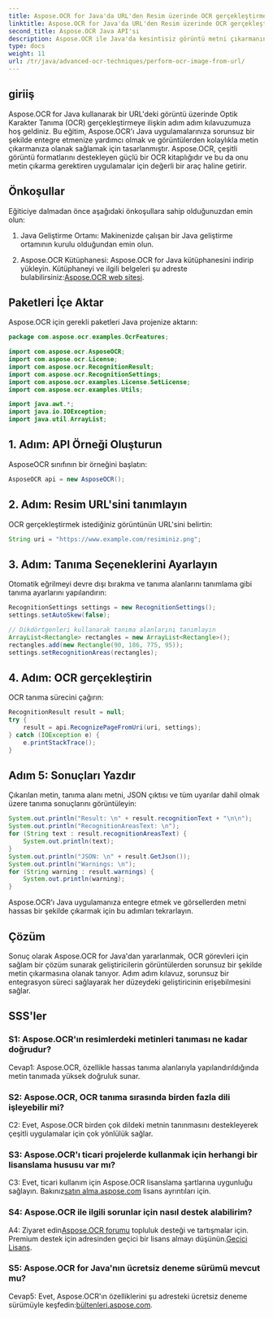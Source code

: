 ```yaml
---
title: Aspose.OCR for Java'da URL'den Resim üzerinde OCR gerçekleştirme
linktitle: Aspose.OCR for Java'da URL'den Resim üzerinde OCR gerçekleştirme
second_title: Aspose.OCR Java API'si
description: Aspose.OCR ile Java'da kesintisiz görüntü metni çıkarmanın kilidini açın. Kolay entegrasyonla yüksek doğrulukta OCR.
type: docs
weight: 11
url: /tr/java/advanced-ocr-techniques/perform-ocr-image-from-url/
---
```

## giriiş

Aspose.OCR for Java kullanarak bir URL'deki görüntü üzerinde Optik Karakter Tanıma (OCR) gerçekleştirmeye ilişkin adım adım kılavuzumuza hoş geldiniz. Bu eğitim, Aspose.OCR'ı Java uygulamalarınıza sorunsuz bir şekilde entegre etmenize yardımcı olmak ve görüntülerden kolaylıkla metin çıkarmanıza olanak sağlamak için tasarlanmıştır. Aspose.OCR, çeşitli görüntü formatlarını destekleyen güçlü bir OCR kitaplığıdır ve bu da onu metin çıkarma gerektiren uygulamalar için değerli bir araç haline getirir.

## Önkoşullar

Eğiticiye dalmadan önce aşağıdaki önkoşullara sahip olduğunuzdan emin olun:

1. Java Geliştirme Ortamı: Makinenizde çalışan bir Java geliştirme ortamının kurulu olduğundan emin olun.

2.  Aspose.OCR Kütüphanesi: Aspose.OCR for Java kütüphanesini indirip yükleyin. Kütüphaneyi ve ilgili belgeleri şu adreste bulabilirsiniz:[Aspose.OCR web sitesi](https://reference.aspose.com/ocr/java/).

## Paketleri İçe Aktar

Aspose.OCR için gerekli paketleri Java projenize aktarın:

```java
package com.aspose.ocr.examples.OcrFeatures;

import com.aspose.ocr.AsposeOCR;
import com.aspose.ocr.License;
import com.aspose.ocr.RecognitionResult;
import com.aspose.ocr.RecognitionSettings;
import com.aspose.ocr.examples.License.SetLicense;
import com.aspose.ocr.examples.Utils;

import java.awt.*;
import java.io.IOException;
import java.util.ArrayList;
```

## 1. Adım: API Örneği Oluşturun

AsposeOCR sınıfının bir örneğini başlatın:

```java
AsposeOCR api = new AsposeOCR();
```

## 2. Adım: Resim URL'sini tanımlayın

OCR gerçekleştirmek istediğiniz görüntünün URL'sini belirtin:

```java
String uri = "https://www.example.com/resiminiz.png";
```

## 3. Adım: Tanıma Seçeneklerini Ayarlayın

Otomatik eğrilmeyi devre dışı bırakma ve tanıma alanlarını tanımlama gibi tanıma ayarlarını yapılandırın:

```java
RecognitionSettings settings = new RecognitionSettings();
settings.setAutoSkew(false);

// Dikdörtgenleri kullanarak tanıma alanlarını tanımlayın
ArrayList<Rectangle> rectangles = new ArrayList<Rectangle>();
rectangles.add(new Rectangle(90, 186, 775, 95));
settings.setRecognitionAreas(rectangles);
```

## 4. Adım: OCR gerçekleştirin

OCR tanıma sürecini çağırın:

```java
RecognitionResult result = null;
try {
    result = api.RecognizePageFromUri(uri, settings);
} catch (IOException e) {
    e.printStackTrace();
}
```

## Adım 5: Sonuçları Yazdır

Çıkarılan metin, tanıma alanı metni, JSON çıktısı ve tüm uyarılar dahil olmak üzere tanıma sonuçlarını görüntüleyin:

```java
System.out.println("Result: \n" + result.recognitionText + "\n\n");
System.out.println("RecognitionAreasText: \n");
for (String text : result.recognitionAreasText) {
    System.out.println(text);
}
System.out.println("JSON: \n" + result.GetJson());
System.out.println("Warnings: \n");
for (String warning : result.warnings) {
    System.out.println(warning);
}
```

Aspose.OCR'ı Java uygulamanıza entegre etmek ve görsellerden metni hassas bir şekilde çıkarmak için bu adımları tekrarlayın.

## Çözüm

Sonuç olarak Aspose.OCR for Java'dan yararlanmak, OCR görevleri için sağlam bir çözüm sunarak geliştiricilerin görüntülerden sorunsuz bir şekilde metin çıkarmasına olanak tanıyor. Adım adım kılavuz, sorunsuz bir entegrasyon süreci sağlayarak her düzeydeki geliştiricinin erişebilmesini sağlar.

## SSS'ler

### S1: Aspose.OCR'ın resimlerdeki metinleri tanıması ne kadar doğrudur?

Cevap1: Aspose.OCR, özellikle hassas tanıma alanlarıyla yapılandırıldığında metin tanımada yüksek doğruluk sunar.

### S2: Aspose.OCR, OCR tanıma sırasında birden fazla dili işleyebilir mi?

C2: Evet, Aspose.OCR birden çok dildeki metnin tanınmasını destekleyerek çeşitli uygulamalar için çok yönlülük sağlar.

### S3: Aspose.OCR'ı ticari projelerde kullanmak için herhangi bir lisanslama hususu var mı?

C3: Evet, ticari kullanım için Aspose.OCR lisanslama şartlarına uygunluğu sağlayın. Bakınız[satın alma.aspose.com](https://purchase.aspose.com/buy) lisans ayrıntıları için.

### S4: Aspose.OCR ile ilgili sorunlar için nasıl destek alabilirim?

 A4: Ziyaret edin[Aspose.OCR forumu](https://forum.aspose.com/c/ocr/16) topluluk desteği ve tartışmalar için. Premium destek için adresinden geçici bir lisans almayı düşünün.[Geçici Lisans](https://purchase.aspose.com/temporary-license/).

### S5: Aspose.OCR for Java'nın ücretsiz deneme sürümü mevcut mu?

 Cevap5: Evet, Aspose.OCR'ın özelliklerini şu adresteki ücretsiz deneme sürümüyle keşfedin:[bültenleri.aspose.com](https://releases.aspose.com/).
